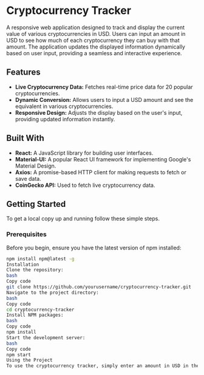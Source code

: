 # Cryptocurrency Tracker

A responsive web application designed to track and display the current value of various cryptocurrencies in USD. Users can input an amount in USD to see how much of each cryptocurrency they can buy with that amount. The application updates the displayed information dynamically based on user input, providing a seamless and interactive experience.

## Features

- **Live Cryptocurrency Data:** Fetches real-time price data for 20 popular cryptocurrencies.
- **Dynamic Conversion:** Allows users to input a USD amount and see the equivalent in various cryptocurrencies.
- **Responsive Design:** Adjusts the display based on the user's input, providing updated information instantly.

## Built With

- **React:** A JavaScript library for building user interfaces.
- **Material-UI:** A popular React UI framework for implementing Google's Material Design.
- **Axios:** A promise-based HTTP client for making requests to fetch or save data.
- **CoinGecko API:** Used to fetch live cryptocurrency data.

## Getting Started

To get a local copy up and running follow these simple steps.

### Prerequisites

Before you begin, ensure you have the latest version of npm installed:

```bash
npm install npm@latest -g
Installation
Clone the repository:
bash
Copy code
git clone https://github.com/yourusername/cryptocurrency-tracker.git
Navigate to the project directory:
bash
Copy code
cd cryptocurrency-tracker
Install NPM packages:
bash
Copy code
npm install
Start the development server:
bash
Copy code
npm start
Using the Project
To use the cryptocurrency tracker, simply enter an amount in USD in the provided input field. The page will dynamically update to show how much of each listed cryptocurrency you can buy with that amount, along with detailed statistics such as market cap, volume, and price change.

